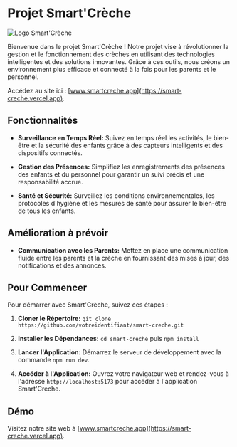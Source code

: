 # Projet Smart'Crèche

![Logo Smart'Crèche](/public/smartcrech.svg)

Bienvenue dans le projet Smart'Crèche ! Notre projet vise à révolutionner la gestion et le fonctionnement des crèches en utilisant des technologies intelligentes et des solutions innovantes. Grâce à ces outils, nous créons un environnement plus efficace et connecté à la fois pour les parents et le personnel.

Accédez au site ici : [www.smartcreche.app](https://smart-creche.vercel.app).

## Fonctionnalités

- **Surveillance en Temps Réel:** Suivez en temps réel les activités, le bien-être et la sécurité des enfants grâce à des capteurs intelligents et des dispositifs connectés.

- **Gestion des Présences:** Simplifiez les enregistrements des présences des enfants et du personnel pour garantir un suivi précis et une responsabilité accrue.

- **Santé et Sécurité:** Surveillez les conditions environnementales, les protocoles d'hygiène et les mesures de santé pour assurer le bien-être de tous les enfants.

## Amélioration à prévoir

- **Communication avec les Parents:** Mettez en place une communication fluide entre les parents et la crèche en fournissant des mises à jour, des notifications et des annonces.

## Pour Commencer

Pour démarrer avec Smart'Crèche, suivez ces étapes :

1. **Cloner le Répertoire:** `git clone https://github.com/votreidentifiant/smart-creche.git`

2. **Installer les Dépendances:** `cd smart-creche` puis `npm install`

3. **Lancer l'Application:** Démarrez le serveur de développement avec la commande `npm run dev`.

4. **Accéder à l'Application:** Ouvrez votre navigateur web et rendez-vous à l'adresse `http://localhost:5173` pour accéder à l'application Smart'Creche.


## Démo

Visitez notre site web à [www.smartcreche.app](https://smart-creche.vercel.app).
